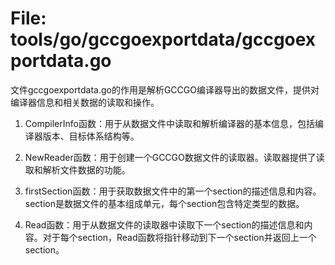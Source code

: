 # File: tools/go/gccgoexportdata/gccgoexportdata.go

文件gccgoexportdata.go的作用是解析GCCGO编译器导出的数据文件，提供对编译器信息和相关数据的读取和操作。

1. CompilerInfo函数：用于从数据文件中读取和解析编译器的基本信息，包括编译器版本、目标体系结构等。

2. NewReader函数：用于创建一个GCCGO数据文件的读取器。读取器提供了读取和解析文件数据的功能。

3. firstSection函数：用于获取数据文件中的第一个section的描述信息和内容。section是数据文件的基本组成单元，每个section包含特定类型的数据。

4. Read函数：用于从数据文件的读取器中读取下一个section的描述信息和内容。对于每个section，Read函数将指针移动到下一个section并返回上一个section。

